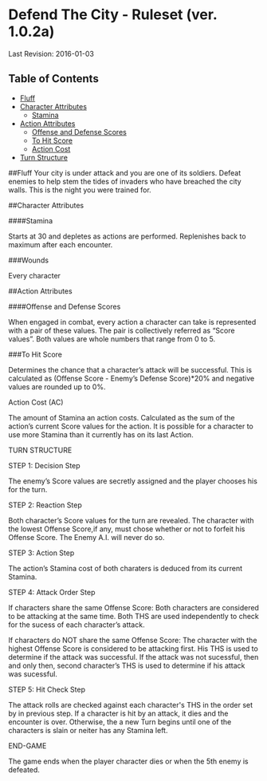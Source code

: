# Defend The City - Ruleset (ver. 1.0.2a)
Last Revision: 2016-01-03
 
## Table of Contents
 
- [Fluff](#fluff)
- [Character Attributes](#character-attributes)
  - [Stamina](#stamina)
- [Action Attributes](#action-attributes)
  - [Offense and Defense Scores](#offense-and-defense-scores)
  - [To Hit Score](#to-hit-score)
  - [Action Cost](#action-cost)
- [Turn Structure](#turn-structure)

##Fluff
Your city is under attack and you are one of its soldiers. 
Defeat enemies to help stem the tides of invaders who have breached the city walls. 
This is the night you were trained for.

##Character Attributes

####Stamina

Starts at 30 and depletes as actions are performed. Replenishes back to maximum after each encounter. 

###Wounds

Every character



##Action Attributes

####Offense and Defense Scores

When engaged in combat, every action a character can take is represented with a pair of these values. 
The pair is collectively referred as “Score values”. 
Both values are whole numbers that range from 0 to 5.

###To Hit Score

Determines the chance that a character’s attack will be successful.
This is calculated as (Offense Score - Enemy’s Defense Score)*20% and negative values are rounded up to 0%.

Action Cost (AC)

The amount of Stamina an action costs.
Calculated as the sum of the action’s current Score values for the action.
It is possible for a character to use more Stamina than it currently has on its last Action.


TURN STRUCTURE

STEP 1: Decision Step

The enemy’s Score values are secretly assigned and the player chooses his for the turn.

STEP 2: Reaction Step

Both character’s Score values for the turn are revealed. 
The character with the lowest Offense Score,if any, must chose whether or not to forfeit his Offense Score.
The Enemy A.I. will never do so.

STEP 3: Action Step

The action’s Stamina cost of both charaters is deduced from its current Stamina.

STEP 4: Attack Order Step

If characters share the same Offense Score:
Both characters are considered to be attacking at the same time. 
Both THS are used independently to check for the sucess of each character’s attack.

If characters do NOT share the same Offense Score:
The character with the highest Offense Score is considered to be attacking first. 
His THS is used to determine if the attack was successful. 
If the attack was not sucessful, then and only then, second character’s THS is used to determine if his attack was sucessful. 

STEP 5: Hit Check Step

The attack rolls are checked against each character's THS in the order set by in previous step.
If a character is hit by an attack, it dies and the encounter is over. 
Otherwise, the a new Turn begins until one of the characters is slain or neiter has any Stamina left.


END-GAME

The game ends when the player character dies or when the 5th enemy is defeated. 
